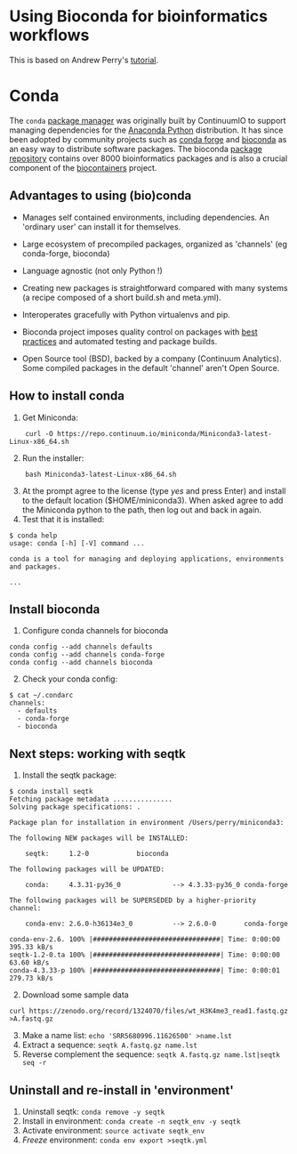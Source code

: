 Using Bioconda for bioinformatics workflows
===

This is based on Andrew Perry's [tutorial](https://github.com/MonashBioinformaticsPlatform/bioconda-tutorial).

# Conda

The `conda` [package manager](https://en.wikipedia.org/wiki/Package_manager) was originally built by ContinuumIO to support managing dependencies for the [Anaconda Python](https://www.anaconda.com/download/#linux) distribution. It has since been adopted by community projects such as [conda forge](https://conda-forge.org/) and [bioconda](https://bioconda.github.io/) as an easy way to distribute software packages. The bioconda [package repository](https://bioconda.github.io/recipes.html) contains over 8000 bioinformatics packages and is also a crucial component of the [biocontainers](https://biocontainers.pro/) project.

## Advantages to using (bio)conda

* Manages self contained environments, including dependencies. An 'ordinary user' can install it for themselves.

* Large ecosystem of precompiled packages, organized as 'channels' (eg conda-forge, bioconda)

* Language agnostic (not only Python !)

* Creating new packages is straightforward compared with many systems (a recipe composed of a short build.sh and meta.yml).

* Interoperates gracefully with Python virtualenvs and pip.

* Bioconda project imposes quality control on packages with [best practices](http://bioconda.github.io/guidelines.html) and automated testing and package builds.

* Open Source tool (BSD), backed by a company (Continuum Analytics). Some compiled packages in the default 'channel' aren't Open Source.

## How to install conda

1. Get Miniconda:

```
    curl -O https://repo.continuum.io/miniconda/Miniconda3-latest-Linux-x86_64.sh
```
2. Run the installer:
```
    bash Miniconda3-latest-Linux-x86_64.sh
```
3. At the prompt agree to the license (type *yes* and press Enter) and install to the default location ($HOME/miniconda3). When asked agree to add the Miniconda python to the path, then log out and back in again.
4. Test that it is installed:
```
$ conda help
usage: conda [-h] [-V] command ...

conda is a tool for managing and deploying applications, environments and packages.

...
```

## Install bioconda
1. Configure conda channels for bioconda
```
conda config --add channels defaults
conda config --add channels conda-forge
conda config --add channels bioconda
```
2. Check your conda config:
```
$ cat ~/.condarc 
channels:
  - defaults
  - conda-forge
  - bioconda
```
    
## Next steps: working with seqtk

1. Install the seqtk package:
```
$ conda install seqtk
Fetching package metadata ...............
Solving package specifications: .

Package plan for installation in environment /Users/perry/miniconda3:

The following NEW packages will be INSTALLED:

    seqtk:     1.2-0            bioconda

The following packages will be UPDATED:

    conda:     4.3.31-py36_0             --> 4.3.33-py36_0 conda-forge

The following packages will be SUPERSEDED by a higher-priority channel:

    conda-env: 2.6.0-h36134e3_0          --> 2.6.0-0       conda-forge

conda-env-2.6. 100% |################################| Time: 0:00:00 395.33 kB/s
seqtk-1.2-0.ta 100% |################################| Time: 0:00:00  63.60 kB/s
conda-4.3.33-p 100% |################################| Time: 0:00:01 279.73 kB/s
```

2. Download some sample data
```
curl https://zenodo.org/record/1324070/files/wt_H3K4me3_read1.fastq.gz >A.fastq.gz
```

3. Make a name list: `echo 'SRR5680996.11626500' >name.lst`
4. Extract a sequence: `seqtk A.fastq.gz name.lst`
5. Reverse complement the sequence: `seqtk A.fastq.gz name.lst|seqtk seq -r`

## Uninstall and re-install in 'environment'

1. Uninstall seqtk: `conda remove -y seqtk`
2. Install in environment: `conda create -n seqtk_env -y seqtk`
3. Activate environment: `source activate seqtk_env`
4. *Freeze* environment: `conda env export >seqtk.yml`
